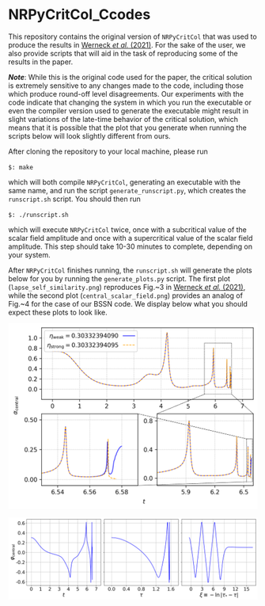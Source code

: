 # NRPyCritCol_Ccodes

This repository contains the original version of `NRPyCritCol` that was
used to produce the results in [Werneck *et al.*
(2021)](https://arxiv.org/pdf/2106.06553.pdf). For the sake of the user,
we also provide scripts that will aid in the task of reproducing some of
the results in the paper.

***Note***: While this is the original code used for the paper, the
critical solution is extremely sensitive to any changes made to the
code, including those which produce round-off level
disagreements. Our experiments with the code indicate that changing the
system in which you run the executable or even the compiler version used
to generate the executable might result in slight variations of the
late-time behavior of the critical solution, which means that it is
possible that the plot that you generate when running the scripts below
will look slightly different from ours.

After cloning the repository to your local machine, please run

`$: make`

which will both compile `NRPyCritCol`, generating an executable with the same
name, and run the script `generate_runscript.py`, which creates the
`runscript.sh` script. You should then run

`$: ./runscript.sh`

which will execute `NRPyCritCol` twice, once with a subcritical value of
the scalar field amplitude and once with a supercritical value of the
scalar field amplitude. This step should take 10-30 minutes to complete,
depending on your system.

After `NRPyCritCol` finishes running, the `runscript.sh` will generate
the plots below for you by running the `generate_plots.py` script. The
first plot (`lapse_self_similarity.png`) reproduces Fig.~3 in [Werneck *et al.*
(2021)](https://arxiv.org/pdf/2106.06553.pdf), while the second plot
(`central_scalar_field.png`) provides an analog of Fig.~4 for the case
of our BSSN code. We display below what you should expect these plots to
look like.

![Central lapse near critical solution](plots/lapse_self_similarity.png)

![Central scalar field near critical solution](plots/central_scalar_field.png)
